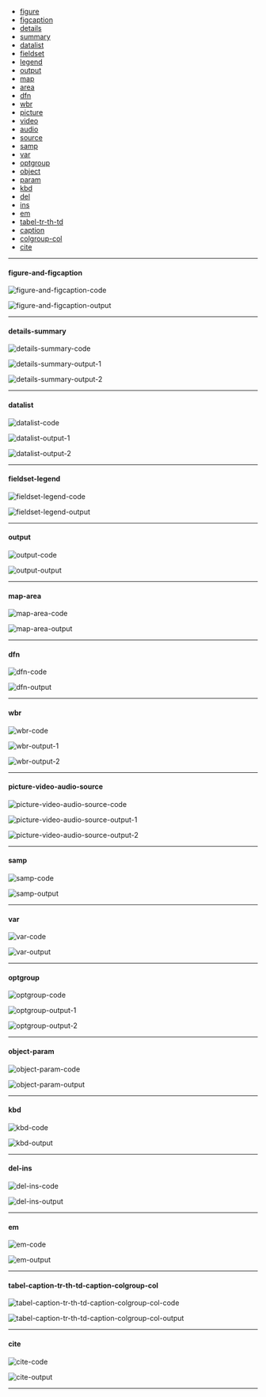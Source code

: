 - [figure](#figure-and-figcaption)
- [figcaption](#figure-and-figcaption)
- [details](#details-summary)
- [summary](#details-summary)
- [datalist](#datalist)
- [fieldset](#fieldset-legend)
- [legend](#fieldset-legend)
- [output](#output)
- [map](#map-area)
- [area](#map-area)
- [dfn](#dfn)
- [wbr](#wbr)
- [picture](#picture-video-audio-source)
- [video](#picture-video-audio-source)
- [audio](#picture-video-audio-source)
- [source](#picture-video-audio-source)
- [samp](#samp)
- [var](#var)
- [optgroup](#optgroup)
- [object](#object-param)
- [param](#object-param)
- [kbd](#kbd)
- [del](#del-ins)
- [ins](#del-ins)
- [em](#em)
- [tabel-tr-th-td](#tabel-caption-tr-th-td-caption-colgroup-col)
- [caption](#tabel-caption-tr-th-td-caption-colgroup-col)
- [colgroup-col](#tabel-caption-tr-th-td-caption-colgroup-col)
- [cite](#cite)

<hr />

#### figure-and-figcaption

![figure-and-figcaption-code](https://github.com/workLokeshVishwakarma/learning-notes/assets/121422811/239616f9-b7e5-4379-aa57-e0977d9ee419)

![figure-and-figcaption-output](https://github.com/workLokeshVishwakarma/learning-notes/assets/121422811/50f0a898-71e1-4286-b7d2-5d8dc5fc4970)

<hr />

#### details-summary

![details-summary-code](https://github.com/workLokeshVishwakarma/learning-notes/assets/121422811/3749ce05-82e2-4d25-a2bd-5c08c360d879)

![details-summary-output-1](https://github.com/workLokeshVishwakarma/learning-notes/assets/121422811/7c15d8a5-b0b5-495c-bd90-2ad522097a7f)

![details-summary-output-2](https://github.com/workLokeshVishwakarma/learning-notes/assets/121422811/622dee9e-b912-4040-bba1-8e70eae6bd54)

<hr />

#### datalist

![datalist-code](https://github.com/workLokeshVishwakarma/learning-notes/assets/121422811/5d420299-315d-4215-a8b4-11bc1aae9117)

![datalist-output-1](https://github.com/workLokeshVishwakarma/learning-notes/assets/121422811/064c65f0-40bd-41c0-bab5-600ea600890d)

![datalist-output-2](https://github.com/workLokeshVishwakarma/learning-notes/assets/121422811/bbc43cdf-2996-4bf7-b99a-096b734c82ec)

<hr />

#### fieldset-legend

![fieldset-legend-code](https://github.com/workLokeshVishwakarma/learning-notes/assets/121422811/75fa06c5-d6a7-4eb4-abda-ef1eb7dc6771)

![fieldset-legend-output](https://github.com/workLokeshVishwakarma/learning-notes/assets/121422811/1e4e4b96-118b-4fee-91d1-cf0e562c7471)

<hr />

#### output

![output-code](https://github.com/workLokeshVishwakarma/learning-notes/assets/121422811/8e110f7c-557f-4803-8aab-ee25d32c05ac)

![output-output](https://github.com/workLokeshVishwakarma/learning-notes/assets/121422811/8dc3a311-150b-4269-b1b4-da2431bc1e94)

<hr />

#### map-area

![map-area-code](https://github.com/workLokeshVishwakarma/learning-notes/assets/121422811/8e0cc382-da1b-412b-9e55-3366b6cabba5)

![map-area-output](https://github.com/workLokeshVishwakarma/learning-notes/assets/121422811/78ca1608-8e11-479f-a824-260f16ea5e72)

<hr />

#### dfn

![dfn-code](https://github.com/workLokeshVishwakarma/learning-notes/assets/121422811/906dae56-1509-4b41-a24d-a20f04eaff94)

![dfn-output](https://github.com/workLokeshVishwakarma/learning-notes/assets/121422811/c9921342-02a6-4844-890f-7dd459da8f30)

<hr />

#### wbr

![wbr-code](https://github.com/workLokeshVishwakarma/learning-notes/assets/121422811/bc07edc9-de51-4532-b497-aed10e3ed748)

![wbr-output-1](https://github.com/workLokeshVishwakarma/learning-notes/assets/121422811/89832dec-4549-432d-8b9e-19f61017a7bb)

![wbr-output-2](https://github.com/workLokeshVishwakarma/learning-notes/assets/121422811/c20e9a18-533f-4264-a3ba-b6c133bb8774)

<hr />

#### picture-video-audio-source

![picture-video-audio-source-code](https://github.com/workLokeshVishwakarma/learning-notes/assets/121422811/09121bf4-f44f-48ff-b6b7-0bc876d6f6ba)

![picture-video-audio-source-output-1](https://github.com/workLokeshVishwakarma/learning-notes/assets/121422811/e2bb9877-3962-42ef-9b08-f9daa9060e61)

![picture-video-audio-source-output-2](https://github.com/workLokeshVishwakarma/learning-notes/assets/121422811/27deb0c9-e065-46c6-b2e0-9d73cfa51ee7)

<hr />

#### samp

![samp-code](https://github.com/workLokeshVishwakarma/learning-notes/assets/121422811/ec0a0306-771b-4493-9aaa-effc8a80ba75)

![samp-output](https://github.com/workLokeshVishwakarma/learning-notes/assets/121422811/d02d18db-e508-40c1-a751-fb99b7988fd4)

<hr />

#### var

![var-code](https://github.com/workLokeshVishwakarma/learning-notes/assets/121422811/b9c15989-5725-44c0-9731-3a7ff440062f)

![var-output](https://github.com/workLokeshVishwakarma/learning-notes/assets/121422811/641f4494-0eda-43f4-91e1-55ab8e9409e3)

<hr />

#### optgroup

![optgroup-code](https://github.com/workLokeshVishwakarma/learning-notes/assets/121422811/f7672818-a4bb-4b2e-9277-57fc74fca886)

![optgroup-output-1](https://github.com/workLokeshVishwakarma/learning-notes/assets/121422811/7c6f40fa-ca7a-40dd-b3c5-877e0806c835)

![optgroup-output-2](https://github.com/workLokeshVishwakarma/learning-notes/assets/121422811/770cdad3-2d18-4f96-9615-fee78d8050e4)

<hr />

#### object-param

![object-param-code](https://github.com/workLokeshVishwakarma/learning-notes/assets/121422811/b5b013b4-4943-489a-9383-9077e8b3d22f)

![object-param-output](https://github.com/workLokeshVishwakarma/learning-notes/assets/121422811/8943bd09-3aab-42dc-b630-dde4b52a52e6)

<hr />

#### kbd

![kbd-code](https://github.com/workLokeshVishwakarma/learning-notes/assets/121422811/ceeb988a-52dc-4610-b87a-eacc2817f87d)

![kbd-output](https://github.com/workLokeshVishwakarma/learning-notes/assets/121422811/368e71c4-ac56-489f-bb85-162c0879fe72)

<hr />

#### del-ins

![del-ins-code](https://github.com/workLokeshVishwakarma/learning-notes/assets/121422811/bd728e8a-6075-41c0-8ff8-5bc3736e7de8)

![del-ins-output](https://github.com/workLokeshVishwakarma/learning-notes/assets/121422811/29039a89-a24e-4d8d-88c4-f5611aa932cd)

<hr />

#### em

![em-code](https://github.com/workLokeshVishwakarma/learning-notes/assets/121422811/c881dc12-2838-4c86-a07c-260434b1cd51)

![em-output](https://github.com/workLokeshVishwakarma/learning-notes/assets/121422811/9fb6e3a4-a934-4f41-9476-1b73cc767e27)

<hr />

#### tabel-caption-tr-th-td-caption-colgroup-col

![tabel-caption-tr-th-td-caption-colgroup-col-code](https://github.com/workLokeshVishwakarma/learning-notes/assets/121422811/5b903d14-08e4-4299-8dae-e9db9fa1a689)

![tabel-caption-tr-th-td-caption-colgroup-col-output](https://github.com/workLokeshVishwakarma/learning-notes/assets/121422811/8eeaa9e9-6ec6-440b-b1ba-dcee0b0dbd7d)

<hr />

#### cite

![cite-code](https://github.com/workLokeshVishwakarma/learning-notes/assets/121422811/269277de-0b2b-42e3-8726-3afcd1029bf2)

![cite-output](https://github.com/workLokeshVishwakarma/learning-notes/assets/121422811/eb94a4dc-1197-4bea-9ef3-1861ca05cc47)

<hr />

